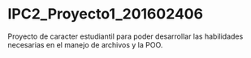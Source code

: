 # IPC2_Proyecto1_201602406
Proyecto de caracter estudiantil para poder desarrollar las habilidades necesarias en el manejo de archivos y la POO.
